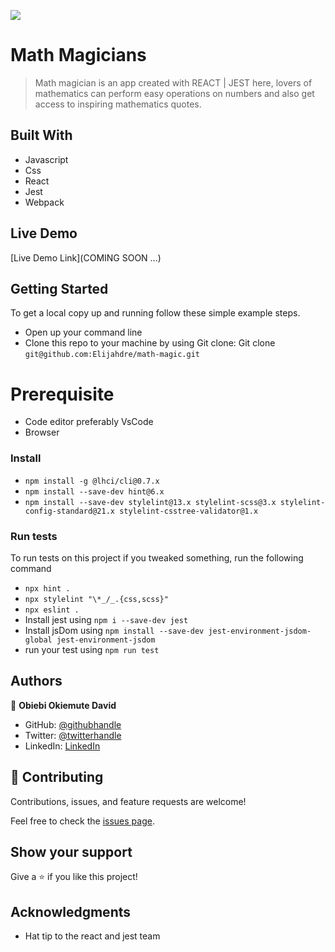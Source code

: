 ![](https://img.shields.io/badge/Microverse-blueviolet)

# Math Magicians

> Math magician is an app created with REACT | JEST here, lovers of mathematics can perform easy operations on numbers and also get access to inspiring mathematics quotes.

## Built With

- Javascript
- Css
- React
- Jest
- Webpack

## Live Demo

[Live Demo Link](COMING SOON ...)

## Getting Started

To get a local copy up and running follow these simple example steps.

- Open up your command line
- Clone this repo to your machine by using Git clone: Git clone `git@github.com:Elijahdre/math-magic.git`

# Prerequisite

- Code editor preferably VsCode
- Browser

### Install

- `npm install -g @lhci/cli@0.7.x`
- `npm install --save-dev hint@6.x`
- `npm install --save-dev stylelint@13.x stylelint-scss@3.x stylelint-config-standard@21.x stylelint-csstree-validator@1.x`

### Run tests

To run tests on this project if you tweaked something, run the following command

- `npx hint .`
- `npx stylelint "\*_/_.{css,scss}"`
- `npx eslint .`
- Install jest using `npm i --save-dev jest`
- Install jsDom using `npm install --save-dev jest-environment-jsdom-global jest-environment-jsdom`
- run your test using `npm run test`

## Authors

👤 **Obiebi Okiemute David**

- GitHub: [@githubhandle](https://github.com/Elijahdre)
- Twitter: [@twitterhandle](https://twitter.com/kingglijah)
- LinkedIn: [LinkedIn](https://www.linkedin.com/in/elijah-odjegba-862708179/)

## 🤝 Contributing

Contributions, issues, and feature requests are welcome!

Feel free to check the [issues page](https://github.com/Elijahdre/math-magic/issues).

## Show your support

Give a ⭐️ if you like this project!

## Acknowledgments

- Hat tip to the react and jest team
